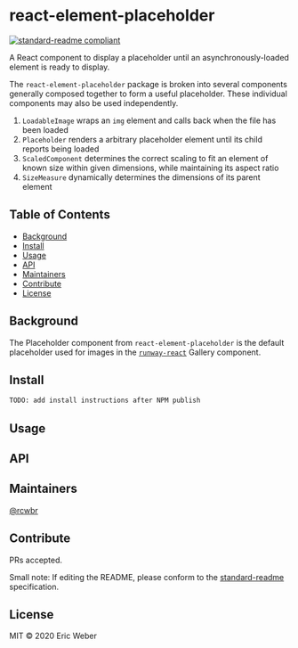 # react-element-placeholder

[![standard-readme compliant](https://img.shields.io/badge/readme%20style-standard-brightgreen.svg)](https://github.com/RichardLitt/standard-readme)

A React component to display a placeholder until an asynchronously-loaded element is ready to display.

The `react-element-placeholder` package is broken into several components generally composed together to form a useful placeholder. These individual components may also be used independently.
1. `LoadableImage` wraps an `img` element and calls back when the file has been loaded
1. `Placeholder` renders a arbitrary placeholder element until its child reports being loaded
1. `ScaledComponent` determines the correct scaling to fit an element of known size within given dimensions, while maintaining its aspect ratio
1. `SizeMeasure` dynamically determines the dimensions of its parent element

## Table of Contents

- [Background](#background)
- [Install](#install)
- [Usage](#usage)
- [API](#api)
- [Maintainers](#maintainers)
- [Contribute](#contribute)
- [License](#license)

## Background

The Placeholder component from `react-element-placeholder` is the default placeholder used for images in the [`runway-react`](https://github.com/rcwbr/runway/tree/master/runway-react) Gallery component.

## Install

``` Bash
TODO: add install instructions after NPM publish
```

## Usage

## API

## Maintainers

[@rcwbr](https://github.com/rcwbr)

## Contribute

PRs accepted.

Small note: If editing the README, please conform to the [standard-readme](https://github.com/RichardLitt/standard-readme) specification.

## License

MIT © 2020 Eric Weber
